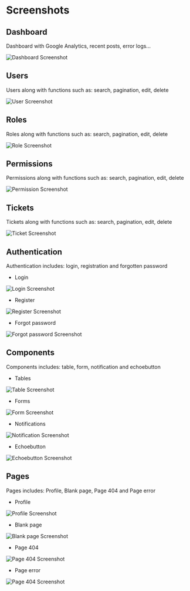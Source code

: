 
# Screenshots


## Dashboard

Dashboard with Google Analytics, recent posts, error logs...

![Dashboard Screenshot](/images/dashboard1.png)

## Users
Users along with functions such as: search, pagination, edit, delete

![User Screenshot](/images/user.png)


## Roles
Roles along with functions such as: search, pagination, edit, delete

![Role Screenshot](/images/role.png)

## Permissions
Permissions along with functions such as: search, pagination, edit, delete

![Permission Screenshot](/images/permission.png)

## Tickets
Tickets along with functions such as: search, pagination, edit, delete

![Ticket Screenshot](/images/ticket.png)

## Authentication
Authentication includes: login, registration and forgotten password

- Login

![Login Screenshot](/images/login.png)

- Register

![Register Screenshot](/images/register.png)

- Forgot password

![Forgot password Screenshot](/images/forgotpassword.png)

## Components
Components includes: table, form, notification and echoebutton

- Tables

![Table Screenshot](/images/table2.png)

- Forms

![Form Screenshot](/images/form1.png)

- Notifications

![Notification Screenshot](/images/notification1.png)

- Echoebutton

![Echoebutton Screenshot](/images/echoebutton.png)


## Pages
Pages includes: Profile, Blank page, Page 404 and Page error

- Profile

![Profile Screenshot](/images/profile1.png)

- Blank page

![Blank page Screenshot](/images/blank_page1.png)

- Page 404

![Page 404 Screenshot](/images/page404.png)

- Page error

![Page 404 Screenshot](/images/page500.png)




